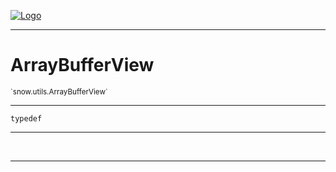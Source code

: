 
[![Logo](../../../images/logo.png)](../../../api/index.html)

---



<h1>ArrayBufferView</h1>
<small>`snow.utils.ArrayBufferView`</small>



---

`typedef`

---

&nbsp;
&nbsp;









---

&nbsp;
&nbsp;
&nbsp;
&nbsp;

